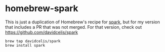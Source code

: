 # homebrew-spark

This is just a duplication of Homebrew's recipe for [spark](https://github.com/holman/spark), but for my version that includes a PR that was not merged. For that version, check out https://github.com/davidcelis/spark

```
brew tap davidcelis/spark
brew install spark
```
